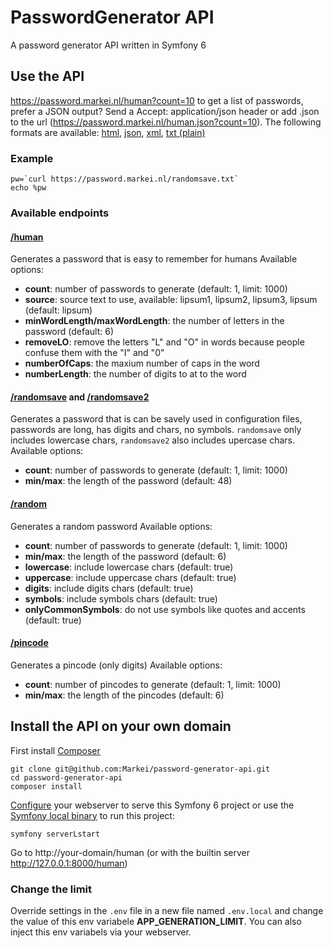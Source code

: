 # PasswordGenerator API
A password generator API written in Symfony 6

## Use the API
<https://password.markei.nl/human?count=10> to get a list of passwords, prefer a JSON output? Send a Accept: application/json header or add .json to the url (<https://password.markei.nl/human.json?count=10>).
The following formats are available: [html](https://password.markei.nl/human.html), [json](https://password.markei.nl/human.json), [xml](https://password.markei.nl/human.xml), [txt (plain)](https://password.markei.nl/human.txt)

### Example

    pw=`curl https://password.markei.nl/randomsave.txt`
    echo %pw

### Available endpoints

#### [/human](https://password.markei.nl/human)
Generates a password that is easy to remember for humans
Available options:
* **count**: number of passwords to generate (default: 1, limit: 1000)
* **source**: source text to use, available: lipsum1, lipsum2, lipsum3, lipsum (default: lipsum)
* **minWordLength/maxWordLength**: the number of letters in the password (default: 6)
* **removeLO**: remove the letters "L" and "O" in words because people confuse them with the "I" and "0"
* **numberOfCaps**: the maxium number of caps in the word
* **numberLength**: the number of digits to at to the word

#### [/randomsave](https://password.markei.nl/randomsave) and [/randomsave2](https://password.markei.nl/randomsave2)
Generates a password that is can be savely used in configuration files, passwords are long, has digits and chars, no symbols. `randomsave` only includes lowercase chars, `randomsave2` also includes upercase chars.
Available options:
* **count**: number of passwords to generate (default: 1, limit: 1000)
* **min/max**: the length of the password (default: 48)

#### [/random](https://password.markei.nl/random)
Generates a random password
Available options:
* **count**: number of passwords to generate (default: 1, limit: 1000)
* **min/max**: the length of the password (default: 6)
* **lowercase**: include lowercase chars (default: true)
* **uppercase**: include uppercase chars (default: true)
* **digits**: include digits chars (default: true)
* **symbols**: include symbols chars (default: true)
* **onlyCommonSymbols**: do not use symbols like quotes and accents (default: true)

#### [/pincode](https://password.markei.nl/pincode)
Generates a pincode (only digits)
Available options:
* **count**: number of pincodes to generate (default: 1, limit: 1000)
* **min/max**: the length of the pincodes (default: 6)

## Install the API on your own domain

First install [Composer](https://getcomposer.org)

    git clone git@github.com:Markei/password-generator-api.git
    cd password-generator-api
    composer install

[Configure](https://symfony.com/doc/current/setup/web_server_configuration.html) your webserver to serve this Symfony 6 project or use the [Symfony local binary](https://github.com/symfony-cli/symfony-cli) to run this project:

    symfony serverLstart

Go to http://your-domain/human (or with the builtin server http://127.0.0.1:8000/human)

### Change the limit

Override settings in the `.env` file in a new file named `.env.local` and change the value of this env variabele **APP_GENERATION_LIMIT**. You can also inject this env variabels via your webserver.
